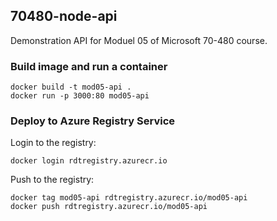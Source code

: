 ## 70480-node-api

Demonstration API for Moduel 05 of Microsoft 70-480 course.

### Build image and run a container

```
docker build -t mod05-api .
docker run -p 3000:80 mod05-api
```

### Deploy to Azure Registry Service

Login to the registry:

```
docker login rdtregistry.azurecr.io
```

Push to the registry:

```
docker tag mod05-api rdtregistry.azurecr.io/mod05-api
docker push rdtregistry.azurecr.io/mod05-api
```